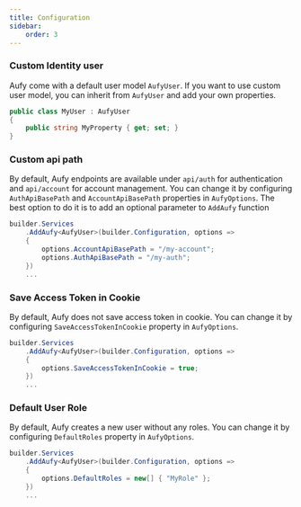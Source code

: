 ```yaml
---
title: Configuration
sidebar:
    order: 3
---
```


### Custom Identity user

Aufy come with a default user model `AufyUser`. If you want to use custom user model, you can inherit from `AufyUser` and add your own properties.

```csharp title="MyUser.cs"
public class MyUser : AufyUser
{
    public string MyProperty { get; set; }
}
```

### Custom api path

By default, Aufy endpoints are available under `api/auth` for  authentication and `api/account` for account management.
You can change it by configuring `AuthApiBasePath` and `AccountApiBasePath` properties in `AufyOptions`. 
The best option to do it is to add an optional parameter to `AddAufy` function 

```csharp title="Program.cs"
builder.Services
    .AddAufy<AufyUser>(builder.Configuration, options =>
    {
        options.AccountApiBasePath = "/my-account";
        options.AuthApiBasePath = "/my-auth";
    })
    ...
```

### Save Access Token in Cookie

By default, Aufy does not save access token in cookie. You can change it by configuring `SaveAccessTokenInCookie` property in `AufyOptions`.

```csharp title="Program.cs"
builder.Services
    .AddAufy<AufyUser>(builder.Configuration, options =>
    {
        options.SaveAccessTokenInCookie = true;
    })
    ...
```

### Default User Role

By default, Aufy creates a new user without any roles.
You can change it by configuring `DefaultRoles` property in `AufyOptions`.

```csharp title="Program.cs"
builder.Services
    .AddAufy<AufyUser>(builder.Configuration, options =>
    {
        options.DefaultRoles = new[] { "MyRole" };
    })
    ...
```
